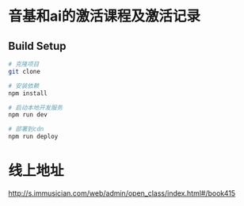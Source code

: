# 音基和ai的激活课程及激活记录


## Build Setup

``` bash
# 克隆项目
git clone

# 安装依赖
npm install

# 启动本地开发服务
npm run dev

# 部署到cdn
npm run deploy

```
# 线上地址
http://s.immusician.com/web/admin/open_class/index.html#/book415



